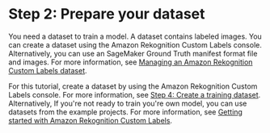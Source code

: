 # Step 2: Prepare your dataset<a name="tutorial-step-prepare-dataset-cli"></a>

You need a dataset to train a model\. A dataset contains labeled images\. You can create a dataset using the Amazon Rekognition Custom Labels console\. Alternatively, you can use an SageMaker Ground Truth manifest format file and images\. For more information, see [Managing an Amazon Rekognition Custom Labels dataset](cd-managing-datasets.md)\. 

For this tutorial, create a dataset by using the Amazon Rekognition Custom Labels console\. For more information, see [Step 4: Create a training dataset](tutorial-step-create-dataset.md)\. Alternatively, If you're not ready to train you're own model, you can use datasets from the example projects\. For more information, see [Getting started with Amazon Rekognition Custom Labels](gs-introduction.md)\.